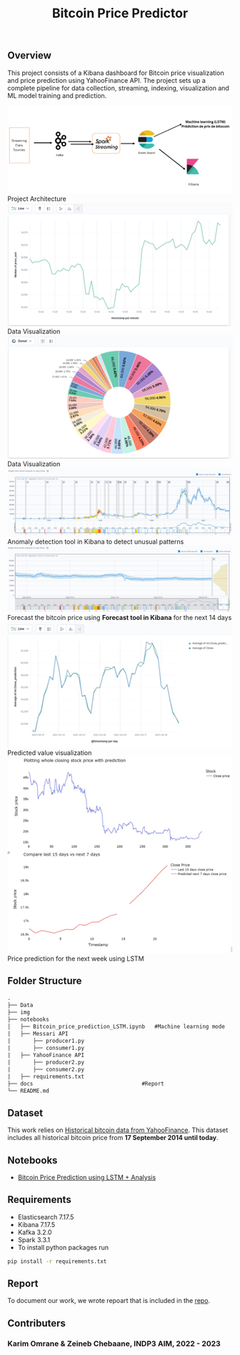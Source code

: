 <h1 align="center">
  <br>
  Bitcoin Price Predictor

</h1>

<br>

## Overview
This project consists of a Kibana dashboard for Bitcoin price visualization and price prediction using YahooFinance API. The project sets up a complete pipeline for data collection, streaming, indexing, visualization and ML model training and prediction.

![alt text](https://github.com/karygauss03/Bitcoin-Price-Predictor/blob/main/img/architecture.png)
<span>Project Architecture</span>
![alt text](https://github.com/karygauss03/Bitcoin-Price-Predictor/blob/main/img/Viz1.png)
<span>Data Visualization</span>
![alt text](https://github.com/karygauss03/Bitcoin-Price-Predictor/blob/main/img/Viz2.png)
<span>Data Visualization</span>
![alt text](https://github.com/karygauss03/Bitcoin-Price-Predictor/blob/main/img/Viz3.png)
<span>Anomaly detection tool in Kibana to detect unusual patterns</span>
![alt text](https://github.com/karygauss03/Bitcoin-Price-Predictor/blob/main/img/Viz4.png)
<span>Forecast the bitcoin price using **Forecast tool in Kibana** for the next 14 days</span>
![alt text](https://github.com/karygauss03/Bitcoin-Price-Predictor/blob/main/img/Viz5.png)
<span>Predicted value visualization</span>
![alt text](https://github.com/karygauss03/Bitcoin-Price-Predictor/blob/main/img/prediction_lstm.JPG)
![alt text](https://github.com/karygauss03/Bitcoin-Price-Predictor/blob/main/img/prediction_lstm_more.png)
<span>Price prediction for the next week using LSTM</span>

## Folder Structure 
    .
    ├── Data  
    ├── img  
    ├── notebooks                        
    │   ├── Bitcoin_price_prediction_LSTM.ipynb   #Machine learning mode
    |   ├── Messari API
    |       ├── producer1.py
    |       ├── consumer1.py
    |   ├── YahooFinance API
    |       ├── producer2.py
    |       ├── consumer2.py
    |   ├── requirements.txt
    ├── docs                                  #Report
    └── README.md

## Dataset

This work relies on [Historical bitcoin data from YahooFinance](https://finance.yahoo.com/quote/BTC-USD/history?p=BTC-USD). This dataset includes all historical bitcoin price from **17 September 2014 until today**.

## Notebooks
- [Bitcoin Price Prediction using LSTM + Analysis](notebooks\Bitcoin_price_prediction_LSTM.ipynb)

## Requirements
- Elasticsearch 7.17.5
- Kibana 7.17.5
- Kafka 3.2.0
- Spark 3.3.1
- To install python packages run 
```bash
pip install -r requirements.txt
```
## Report

To document our work, we wrote repoart that is included in the [repo](docs\Report.pdf).

## Contributers
<h3> Karim Omrane & Zeineb Chebaane, INDP3 AIM, 2022 - 2023
